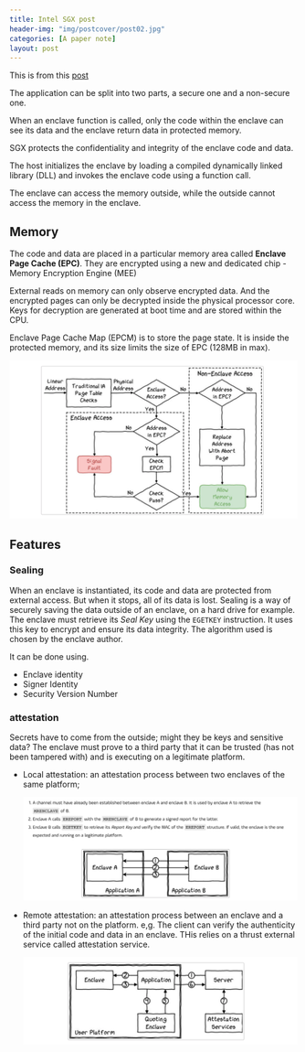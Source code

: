 ```yaml
---
title: Intel SGX post
header-img: "img/postcover/post02.jpg"
categories: [A paper note]
layout: post
---
```


This is from this [post](https://blog.quarkslab.com/overview-of-intel-sgx-part-1-sgx-internals.html)



The application can be split into two parts, a secure one and a non-secure one. 

When an enclave function is called, only the code within the enclave can see its data and the enclave return data in protected memory. 

SGX protects the confidentiality and integrity of the enclave code and data.

The host initializes the enclave by loading a compiled dynamically linked library (DLL) and invokes the enclave code using a function call. 

The enclave can access the memory outside, while the outside cannot access the memory in the enclave. 

## Memory

The code and data are placed in a particular memory area called **Enclave Page Cache (EPC)**. They are encrypted using a new and dedicated chip - Memory Encryption Engine (MEE)

External reads on memory can only observe encrypted data. And the encrypted pages can only be decrypted inside the physical processor core. Keys for decryption are generated at boot time and are stored within the CPU.

Enclave Page Cache Map (EPCM) is to store the page state. It is inside the protected memory, and its size limits the size of EPC (128MB in max).

![image-20221025170948190](../../img/a_img_store/image-20221025170948190.png)

## Features

### Sealing

When an enclave is instantiated, its code and data are protected from external access. But when it stops, all of its data is lost. Sealing is a way of securely saving the data outside of an enclave, on a hard drive for example. The enclave must retrieve its *Seal Key* using the `EGETKEY` instruction. It uses this key to encrypt and ensure its data integrity. The algorithm used is chosen by the enclave author.

It can be done using. 

- Enclave identity
- Signer Identity
- Security Version Number

### attestation

Secrets have to come from the outside; might they be keys and sensitive data? The enclave must prove to a third party that it can be trusted (has not been tampered with) and is executing on a legitimate platform.

- Local attestation: an attestation process between two enclaves of the same platform;

  ![image-20221025195458459](../../img/a_img_store/image-20221025195458459.png)

- Remote attestation: an attestation process between an enclave and a third party not on the platform.
  e,g. The client can verify the authenticity of the initial code and data in an enclave. THis relies on a thrust external service called attestation service. 

  ![image-20221025195405405](../../img/a_img_store/image-20221025195405405.png)


















































